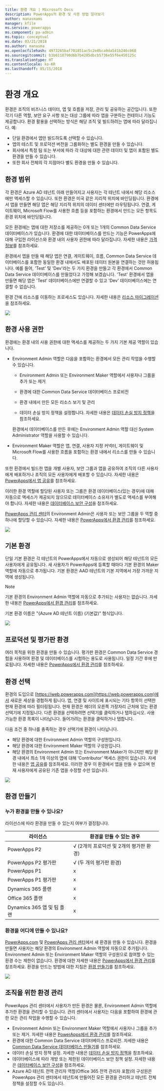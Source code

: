 ```yaml
---
title: 환경 개요 | Microsoft Docs
description: PowerApps의 환경 및 사용 방법 알아보기
author: manasmams
manager: kfile
ms.service: powerapps
ms.component: pa-admin
ms.topic: conceptual
ms.date: 03/21/2018
ms.author: manasma
ms.openlocfilehash: 4973265baf701851ac5c2e8bca9da541b246c068
ms.sourcegitcommit: b3b6118790d6b7b4285dbcb5736e55f6e450125c
ms.translationtype: HT
ms.contentlocale: ko-KR
ms.lasthandoff: 05/15/2018
---
```

# <a name="environments-overview"></a>환경 개요
환경은 조직의 비즈니스 데이터, 앱 및 흐름을 저장, 관리 및 공유하는 공간입니다. 또한 각기 다른 역할, 보안 요구 사항 또는 대상 그룹에 따라 앱을 구분하는 컨테이너 기능도 제공합니다. 환경 활용을 선택하는 방식은 해당 조직 및 빌드하려는 앱에 따라 달라집니다. 예:

* 단일 환경에서 앱만 빌드하도록 선택할 수 있습니다.
* 앱의 테스트 및 프로덕션 버전을 그룹화하는 별도 환경을 만들 수 있습니다.
* 회사에서 특정 팀 또는 부서에 따라 각 대상에 대한 관련 데이터 및 앱이 포함된 별도 환경을 만들 수 있습니다.
* 또한 회사 전체의 각 지점마다 별도 환경을 만들 수 있습니다.  

## <a name="environment-scope"></a>환경 범위
각 환경은 Azure AD 테넌트 아래 만들어지고 사용자는 각 테넌트 내에서 해당 리소스에만 액세스할 수 있습니다. 또한 환경은 미국 같은 지리적 위치에 바인딩됩니다. 환경에서 앱을 만들면 해당 앱은 해당 지리적 위치의 데이터 센터에만 라우팅됩니다. 연결, 게이트웨이, Microsoft Flow를 사용한 흐름 등을 포함하는 환경에서 만드는 모든 항목도 환경 위치에 바인딩됩니다.

모든 환경에는 앱에 대한 저장소를 제공하는 0개 또는 1개의 Common Data Service 데이터베이스가 있습니다. 환경에 대한 데이터베이스를 만드는 기능은 PowerApps에 대해 구입한 라이선스와 환경 내의 사용자 권한에 따라 달라집니다. 자세한 내용은 [가격 정보](pricing-billing-skus.md)를 참조하세요.

환경에서 앱을 만들 때 해당 앱은 연결, 게이트웨이, 흐름, Common Data Service 데이터베이스를 포함한 동일한 환경 내에서도 배포된 데이터 원본을 연결하는 것만 허용됩니다.  예를 들어, 'Test' 및 'Dev'라는 두 가지 환경을 만들고 각 환경에서 Common Data Service 데이터베이스를 만들었다고 가정해 보겠습니다. 'Test' 환경에서 앱을 만들면 해당 앱은 'Test' 데이터베이스에만 연결할 수 있고 'Dev' 데이터베이스에는 연결할 수 없습니다.

환경 간에 리소스를 이동하는 프로세스도 있습니다. 자세한 내용은 [리소스 마이그레이션](environment-and-tenant-migration.md)을 참조하세요.

![](./media/environments-overview/Environments.png)

## <a name="environment-permissions"></a>환경 사용 권한
환경에는 환경 내의 사용 권한에 대한 액세스를 제공하는 두 가지 기본 제공 역할이 있습니다.

* Environment Admin 역할은 다음을 포함하는 환경에서 모든 관리 작업을 수행할 수 있습니다.

    * Environment Admin 또는 Environment Maker 역할에서 사용자나 그룹을 추가 또는 제거

    * 환경에 대한 Common Data Service 데이터베이스 프로비전

    * 환경 내에서 만든 모든 리소스 보기 및 관리

    * 데이터 손실 방지 정책을 설정합니다. 자세한 내용은 [데이터 손실 방지 정책](prevent-data-loss.md)을 참조하세요.

    환경에서 데이터베이스를 만든 후에는 Environment Admin 역할 대신 System Administrator 역할을 사용할 수 있습니다.

* Environment Maker 역할은 앱, 연결, 사용자 지정 커넥터, 게이트웨이 및 Microsoft Flow를 사용한 흐름을 포함하는 환경 내에서 리소스를 만들 수 있습니다.

또한 환경에서 빌드한 앱을 개별 사용자, 보안 그룹과 앱을 공유하여 조직의 다른 사용자에게 배포하거나 조직의 모든 사용자에게 배포할 수 있습니다. 자세한 내용은 [PowerApps에서 앱 공유](../maker/canvas-apps/share-app.md)를 참조하세요.

이러한 환경 역할에 할당된 사용자 또는 그룹은 환경 데이터베이스(있는 경우)에 대해 자동으로 액세스가 제공되지 않으므로 데이터베이스 소유자가 별도로 액세스를 부여해야 합니다. 자세한 내용은 [데이터베이스 보안 구성](database-security.md)을 참조하세요.

[PowerApps 관리 센터][1]의 Environment Admin은 사용자 또는 보안 그룹을 두 역할 중 하나에 할당할 수 있습니다. 자세한 내용은 [PowerApps에서 환경 관리](environments-administration.md)를 참조하세요.

![](./media/environments-overview/EnvironmentRoles.png)

## <a name="the-default-environment"></a>기본 환경
단일 기본 환경은 각 테넌트의 PowerApps에서 자동으로 생성되어 해당 테넌트의 모든 사용자에게 공유됩니다. 새 사용자가 PowerApps에 등록할 때마다 기본 환경의 Maker 역할에 자동으로 추가됩니다. 기본 환경은 AAD 테넌트의 기본 지역에서 가장 가까운 지역에 생성됩니다.

> [!NOTE]
> 기본 환경의 Environment Admin 역할에 자동으로 추가되는 사용자는 없습니다. 자세한 내용은 [PowerApps에서 환경 관리](environments-administration.md)를 참조하세요.
>
>

기본 환경 이름은 "{Azure AD 테넌트 이름} (기본값)" 형식입니다.

![](./media/environments-overview/DefaultEnvironment.png)

## <a name="production-and-trial-environments"></a>프로덕션 및 평가판 환경
여러 목적을 위한 환경을 만들 수 있습니다. 평가판 환경은 Common Data Service 경험을 사용하여 환경 및 데이터베이스를 시험하는 용도로 사용됩니다. 일정 기간 후에 만료됩니다. 자세한 내용은 [PowerApps에서 환경 관리](environments-administration.md)를 참조하세요.

## <a name="choosing-an-environment"></a>환경 선택
환경의 도입으로 [https://web.powerapps.com](https://web.powerapps.com)에서 새로운 세상을 경험하게 됩니다.  앱, 연결 및 사이트에 표시되는 기타 항목이 선택한 현재 환경에 따라 필터링됩니다.  현재 환경은 헤더의 오른쪽 가장자리 근처에 있는 환경 선택기에 지정됩니다. 다른 환경을 선택하려면 선택기를 클릭하거나 탭하십시오. 사용 가능한 환경 목록이 나타납니다. 들어가려는 환경을 클릭하거나 탭합니다.

다음 조건 중 하나를 충족하는 경우 선택기에 환경이 나타납니다.

* 해당 환경에 대한 Environment Admin 역할의 구성원입니다.
* 해당 환경에 대한 Environment Maker 역할의 구성원입니다.
* 해당 환경의 Environment Admin 또는 Environment Maker가 아니지만 해당 환경 내에서 최소 1개 이상의 앱에 대해 ‘Contributor’ 액세스 권한이 있습니다. 자세한 내용은 [앱 공유](../maker/canvas-apps/share-app.md)를 참조하세요. 이러한 경우 이 환경에서 앱을 만들 수 없으며 현재 사용자에게 공유된 기존 앱을 수정할 수만 있습니다.

![](./media/environments-overview/EnvironmentPicker.png)

## <a name="creating-an-environment"></a>환경 만들기
### <a name="who-can-create-environments"></a>누가 환경을 만들 수 있나요?
라이선스에 따라 환경을 만들 수 있는지 여부가 결정됩니다.

| 라이선스 | 환경을 만들 수 있는 경우 |
| --- | --- |
| PowerApps P2 |√ (2개의 프로덕션 및 2개의 평가판 환경)|
| PowerApps P2 평가판 |√ (두 개의 평가판 환경)|
| PowerApps P1 |x |
| PowerApps P1 평가판 |x |
| Dynamics 365 플랜 |x |
| Office 365 플랜 |x |
| Dynamics 365 앱 및 팀 플랜 |x |


### <a name="where-can-environments-be-created"></a>환경을 어디에 만들 수 있나요?
[PowerApps.com][2] 및 [PowerApps 관리 센터][1]에서 새 환경을 만들 수 있습니다. 환경을 만들면 사용자는 해당 환경의 Environment Admin 역할에 자동으로 추가됩니다. Environment Admin 또는 Environment Maker 역할의 구성원으로 참여할 수 있는 환경 수는 제한이 없습니다. 환경에 대한 자세한 내용은 [PowerApps에서 환경 관리](environments-administration.md)를 참조하세요. 환경을 만드는 방법에 대한 지침은 [환경 만들기](create-environment.md)를 참조하세요.

![](./media/environments-overview/CreateEnvironmentDialog-New.png)


## <a name="managing-environments-for-your-organization"></a>조직을 위한 환경 관리
PowerApps 관리 센터에서 사용자가 만든 환경은 물론, Environment Admin 역할에 추가한 환경을 관리할 수 있습니다. 관리 센터에서 사용자는 다음을 포함하여 환경에 관한 모든 관리 작업을 수행할 수 있습니다.

* Environment Admin 또는 Environment Maker 역할에서 사용자나 그룹을 추가 또는 제거.  자세한 내용은 [PowerApps에서 환경 관리](environments-administration.md)를 참조하세요.
* 환경에 대한 Common Data Service 데이터베이스 프로비전. 자세한 내용은 [ Common Data Service 데이터베이스 만들기](create-database.md)를 참조하세요.
* 데이터 손실 방지 정책 설정. 자세한 내용은 [데이터 손실 방지 정책](prevent-data-loss.md)을 참조하세요.
* 데이터베이스에 따라 개방 또는 제한된 데이터베이스 보안 정책 설정. 자세한 내용은 [데이터베이스 보안 구성](database-security.md)을 참조하세요.
* Azure AD 테넌트 전역 관리자 역할(Office 365 전역 관리자 포함)의 구성원은 PowerApps 관리 센터에서 테넌트에 만들어진 모든 환경을 관리하고 테넌트 전체 정책을 설정할 수도 있습니다.

<!--Reference links in article-->
[1]: https://admin.powerapps.com
[2]: https://web.powerapps.com
[3]: https://aka.ms/cdspreviewtoga
